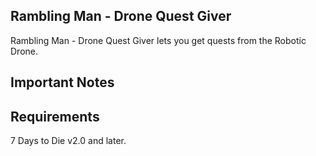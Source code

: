 ## Rambling Man - Drone Quest Giver
Rambling Man - Drone Quest Giver lets you get quests from the Robotic Drone.

## Important Notes 


## Requirements
 7 Days to Die v2.0 and later.